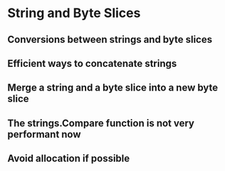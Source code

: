 # String and Byte Slices

## Conversions between strings and byte slices

## Efficient ways to concatenate strings

## Merge a string and a byte slice into a new byte slice

## The strings.Compare function is not very performant now 

## Avoid allocation if possible
